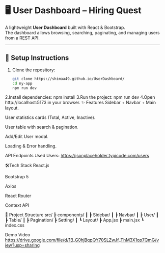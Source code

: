 # 🖥️ User Dashboard – Hiring Quest

A lightweight **User Dashboard** built with React & Bootstrap.  
The dashboard allows browsing, searching, paginating, and managing users from a REST API.

---

## 🚀 Setup Instructions
1. Clone the repository:
   ```bash
   git clone https://shimaa49.github.io/UserDashboard/
   cd my-app
   npm run dev
2.Install dependencies:
npm install
3.Run the project:
npm run dev
4.Open http://localhost:5173 in your browser.
✨ Features
Sidebar + Navbar + Main layout.

User statistics cards (Total, Active, Inactive).

User table with search & pagination.

Add/Edit User modal.

Loading & Error handling.

API Endpoints Used
Users: https://jsonplaceholder.typicode.com/users

🛠️Tech Stack
React.js

Bootstrap 5

Axios

React Router

Context API

📂 Project Structure
src/
 ┣ components/
 ┃ ┣ Sidebar/
 ┃ ┣ Navbar/
 ┃ ┣ User/
 ┃ ┣ Table/
 ┃ ┣ Pagination/
 ┣ Setting/
 ┃ ┗ Layout/
 ┣ App.jsx
 ┣ main.jsx
 ┗ index.css


Demo Video
https://drive.google.com/file/d/1B_G0hjBqpQY70SLZwJf_ThM3X1op7QmG/view?usp=sharing
